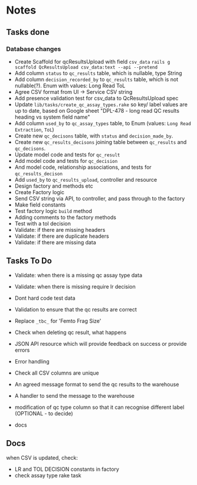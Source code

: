# Notes

## Tasks done

### Database changes

- Create Scaffold for qcResultsUpload with field `csv_data`
  `rails g scaffold QcResultsUpload csv_data:text --api --pretend`
- Add column `status` to `qc_results` table, which is nullable, type String
- Add column `decision_recorded_by` to `qc_results` table, which is not nullable(?). Enum with values:
  Long Read
  ToL
- Agree CSV format from UI -> Service
  CSV string
- Add presence validation test for csv_data to QcResultsUpload spec
- Update `lib/tasks/create_qc_assay_types.rake` so key/ label values are up to date, based on Google sheet "DPL-478 - long read QC results heading vs system field name"
- Add column `used_by` to `qc_assay_types` table, to Enum (values: `Long Read Extraction`, `ToL`)
- Create new `qc_decisons` table, with `status` and `decision_made_by`.
- Create new `qc_results_decisons` joining table between `qc_results` and `qc_decisons`.
- Update model code and tests for `qc_result`
- Add model code and tests for `qc_decision`
- And model code, relationship associations, and tests for `qc_results_decison`
- Add `used_by` to `qc_results_upload`, controller and resource
- Design factory and methods etc
- Create Factory logic
- Send CSV string via API, to controller, and pass through to the factory
- Make field constants
- Test factory logic `build` method
- Adding comments to the factory methods
- Test with a tol decision
- Validate: if there are missing headers
- Validate: if there are duplicate headers
- Validate: if there are missing data

## Tasks To Do

- Validate: when there is a missing qc assay type data
- Validate: when there is missing require lr decision
- Dont hard code test data
- Validation to ensure that the qc results are correct
- Replace `_tbc_` for 'Femto Frag Size'
- Check when deleting qc result, what happens
- JSON API resource which will provide feedback on success or provide errors
- Error handling
- Check all CSV columns are unique

- An agreed message format to send the qc results to the warehouse
- A handler to send the message to the warehouse
- modification of qc type column so that it can recognise different label (OPTIONAL - to decide)
- docs

## Docs

when CSV is updated, check:

- LR and TOL DECISION constants in factory
- check assay type rake task
